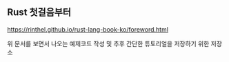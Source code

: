 ## Rust 첫걸음부터

https://rinthel.github.io/rust-lang-book-ko/foreword.html

위 문서를 보면서 나오는 예제코드 작성 및 추후 간단한 튜토리얼을 저장하기 위한 저장소
